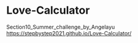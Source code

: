 # Love-Calculator
Section10_Summer_challenge_by_Angelayu
 https://stepbystep2021.github.io/Love-Calculator/
